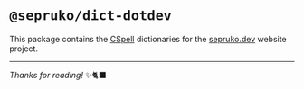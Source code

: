 # `@sepruko/dict-dotdev`

This package contains the [CSpell] dictionaries for the [sepruko.dev] website
project.

---

_Thanks for reading!_ ✨🐈‍⬛

<!-- Links -->

[cspell]: https://cspell.org/
[sepruko.dev]: https://sepruko.dev/
